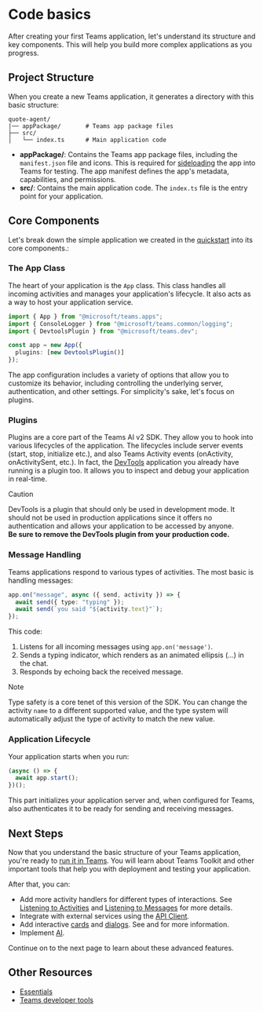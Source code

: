 # Code basics

After creating your first Teams application, let's understand its structure and key components. This will help you build more complex applications as you progress.

## Project Structure

When you create a new Teams application, it generates a directory with this basic structure:

```
quote-agent/
|── appPackage/       # Teams app package files
├── src/
│   └── index.ts      # Main application code
```

- **appPackage/**: Contains the Teams app package files, including the `manifest.json` file and icons. This is required for [sideloading](https://learn.microsoft.com/en-us/microsoftteams/platform/concepts/deploy-and-publish/apps-upload) the app into Teams for testing. The app manifest defines the app's metadata, capabilities, and permissions.
- **src/**: Contains the main application code. The `index.ts` file is the entry point for your application.

## Core Components

Let's break down the simple application we created in the [quickstart](1.quickstart.md) into its core components.:

### The App Class

The heart of your application is the `App` class. This class handles all incoming activities and manages your application's lifecycle. It also acts as a way to host your application service.

```typescript
import { App } from "@microsoft/teams.apps";
import { ConsoleLogger } from "@microsoft/teams.common/logging";
import { DevtoolsPlugin } from "@microsoft/teams.dev";

const app = new App({
  plugins: [new DevtoolsPlugin()]
});
```

The app configuration includes a variety of options that allow you to customize its behavior, including controlling the underlying server, authentication, and other settings. For simplicity's sake, let's focus on plugins.

### Plugins

Plugins are a core part of the Teams AI v2 SDK. They allow you to hook into various lifecycles of the application. The lifecycles include server events (start, stop, initialize etc.), and also Teams Activity events (onActivity, onActivitySent, etc.). In fact, the [DevTools](../7.developer-tools/2.devtools) application you already have running is a plugin too. It allows you to inspect and debug your application in real-time.

> [!CAUTION]
> DevTools is a plugin that should only be used in development mode. It should not be used in production applications since it offers no authentication and allows your application to be accessed by anyone.\
> **Be sure to remove the DevTools plugin from your production code.**

### Message Handling

Teams applications respond to various types of activities. The most basic is handling messages:

```typescript
app.on("message", async ({ send, activity }) => {
  await send({ type: "typing" });
  await send(`you said "${activity.text}"`);
});
```

This code:

1. Listens for all incoming messages using `app.on('message')`.
2. Sends a typing indicator, which renders as an animated ellipsis (…) in the chat.
3. Responds by echoing back the received message.

> [!NOTE]
> Type safety is a core tenet of this version of the SDK. You can change the activity `name` to a different supported value, and the type system will automatically adjust the type of activity to match the new value.

### Application Lifecycle

Your application starts when you run:

```typescript
(async () => {
  await app.start();
})();
```

This part initializes your application server and, when configured for Teams, also authenticates it to be ready for sending and receiving messages.

## Next Steps

Now that you understand the basic structure of your Teams application, you're ready to [run it in Teams](3.running-in-teams.md). You will learn about Teams Toolkit and other important tools that help you with deployment and testing your application.

After that, you can:

- Add more activity handlers for different types of interactions. See [Listening to Activities](../3.essentials/1.on-activity.md) and [Listening to Messages](../3.essentials/2.on-message.md) for more details.
- Integrate with external services using the [API Client](../3.essentials/6.api.md).
- Add interactive [cards](../5.in-depth-guides/1.cards/README.md) and [dialogs](../5.in-depth-guides/2.dialogs/README.md). See and for more information.
- Implement [AI](../5.in-depth-guides/5.ai/README.md).

Continue on to the next page to learn about these advanced features.

## Other Resources

- [Essentials](../3.essentials)
- [Teams developer tools](../7.developer-tools)
